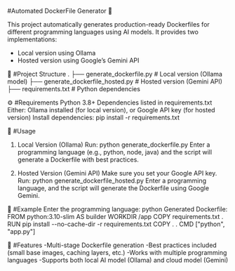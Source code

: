 #Automated DockerFile Generator 🐳

This project automatically generates production-ready Dockerfiles for different programming languages using AI models.
It provides two implementations:
- Local version using Ollama
- Hosted version using Google’s Gemini API

📂 #Project Structure
.
├── generate_dockerfile.py          # Local version (Ollama model)
├── generate_dockerfile_hosted.py   # Hosted version (Gemini API)
├── requirements.txt                # Python dependencies

⚙️ #Requirements
Python 3.8+
Dependencies listed in requirements.txt
Either:
Ollama installed (for local version), or
Google API key (for hosted version)
Install dependencies:
pip install -r requirements.txt

🚀 #Usage
1. Local Version (Ollama)
Run:
python generate_dockerfile.py
Enter a programming language (e.g., python, node, java) and the script will generate a Dockerfile with best practices.

2. Hosted Version (Gemini API)
Make sure you set your Google API key.
Run:
python generate_dockerfile_hosted.py
Enter a programming language, and the script will generate the Dockerfile using Google Gemini.

🧩 #Example
Enter the programming language: python
Generated Dockerfile:
FROM python:3.10-slim AS builder
WORKDIR /app
COPY requirements.txt .
RUN pip install --no-cache-dir -r requirements.txt
COPY . .
CMD ["python", "app.py"]

🌟 #Features
-Multi-stage Dockerfile generation
-Best practices included (small base images, caching layers, etc.)
-Works with multiple programming languages
-Supports both local AI model (Ollama) and cloud model (Gemini)
